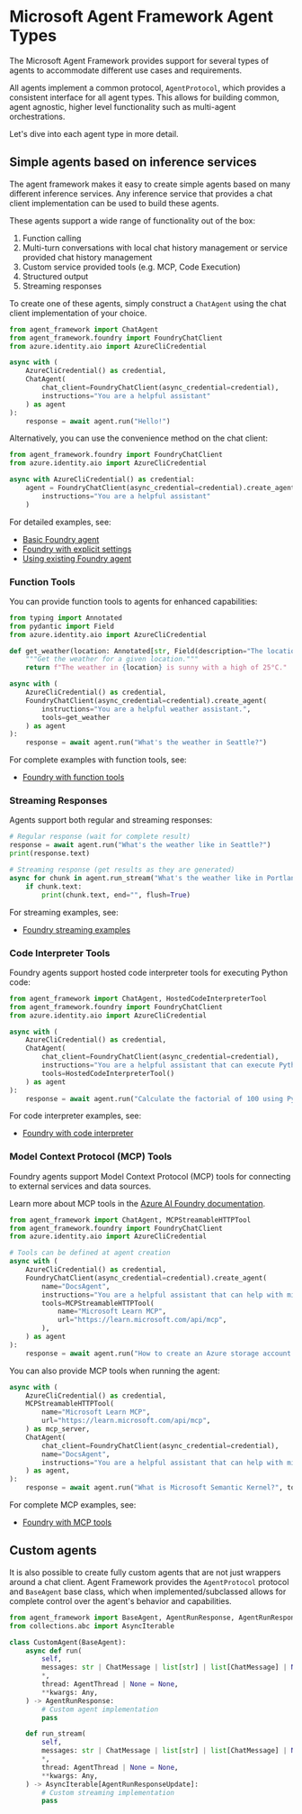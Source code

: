# Microsoft Agent Framework Agent Types

The Microsoft Agent Framework provides support for several types of agents to accommodate different use cases and requirements.

All agents implement a common protocol, `AgentProtocol`, which provides a consistent interface for all agent types. This allows for building common, agent agnostic, higher level functionality such as multi-agent orchestrations.

Let's dive into each agent type in more detail.

## Simple agents based on inference services

The agent framework makes it easy to create simple agents based on many different inference services.
Any inference service that provides a chat client implementation can be used to build these agents.

These agents support a wide range of functionality out of the box:

1. Function calling
1. Multi-turn conversations with local chat history management or service provided chat history management
1. Custom service provided tools (e.g. MCP, Code Execution)
1. Structured output
1. Streaming responses

To create one of these agents, simply construct a `ChatAgent` using the chat client implementation of your choice.

```python
from agent_framework import ChatAgent
from agent_framework.foundry import FoundryChatClient
from azure.identity.aio import AzureCliCredential

async with (
    AzureCliCredential() as credential,
    ChatAgent(
        chat_client=FoundryChatClient(async_credential=credential),
        instructions="You are a helpful assistant"
    ) as agent
):
    response = await agent.run("Hello!")
```

Alternatively, you can use the convenience method on the chat client:

```python
from agent_framework.foundry import FoundryChatClient
from azure.identity.aio import AzureCliCredential

async with AzureCliCredential() as credential:
    agent = FoundryChatClient(async_credential=credential).create_agent(
        instructions="You are a helpful assistant"
    )
```

For detailed examples, see:
- [Basic Foundry agent](../../../python/samples/getting_started/agents/foundry/foundry_basic.py)
- [Foundry with explicit settings](../../../python/samples/getting_started/agents/foundry/foundry_with_explicit_settings.py)
- [Using existing Foundry agent](../../../python/samples/getting_started/agents/foundry/foundry_with_existing_agent.py)

### Function Tools

You can provide function tools to agents for enhanced capabilities:

```python
from typing import Annotated
from pydantic import Field
from azure.identity.aio import AzureCliCredential

def get_weather(location: Annotated[str, Field(description="The location to get the weather for.")]) -> str:
    """Get the weather for a given location."""
    return f"The weather in {location} is sunny with a high of 25°C."

async with (
    AzureCliCredential() as credential,
    FoundryChatClient(async_credential=credential).create_agent(
        instructions="You are a helpful weather assistant.",
        tools=get_weather
    ) as agent
):
    response = await agent.run("What's the weather in Seattle?")
```

For complete examples with function tools, see:
- [Foundry with function tools](../../../python/samples/getting_started/agents/foundry/foundry_with_function_tools.py)

### Streaming Responses

Agents support both regular and streaming responses:

```python
# Regular response (wait for complete result)
response = await agent.run("What's the weather like in Seattle?")
print(response.text)

# Streaming response (get results as they are generated)
async for chunk in agent.run_stream("What's the weather like in Portland?"):
    if chunk.text:
        print(chunk.text, end="", flush=True)
```

For streaming examples, see:
- [Foundry streaming examples](../../../python/samples/getting_started/agents/foundry/foundry_basic.py)

### Code Interpreter Tools

Foundry agents support hosted code interpreter tools for executing Python code:

```python
from agent_framework import ChatAgent, HostedCodeInterpreterTool
from agent_framework.foundry import FoundryChatClient
from azure.identity.aio import AzureCliCredential

async with (
    AzureCliCredential() as credential,
    ChatAgent(
        chat_client=FoundryChatClient(async_credential=credential),
        instructions="You are a helpful assistant that can execute Python code.",
        tools=HostedCodeInterpreterTool()
    ) as agent
):
    response = await agent.run("Calculate the factorial of 100 using Python")
```

For code interpreter examples, see:
- [Foundry with code interpreter](../../../python/samples/getting_started/agents/foundry/foundry_with_code_interpreter.py)

### Model Context Protocol (MCP) Tools

Foundry agents support Model Context Protocol (MCP) tools for connecting to external services and data sources.

Learn more about MCP tools in the [Azure AI Foundry documentation](https://learn.microsoft.com/en-us/azure/ai-foundry/agents/how-to/tools/model-context-protocol).

```python
from agent_framework import ChatAgent, MCPStreamableHTTPTool
from agent_framework.foundry import FoundryChatClient
from azure.identity.aio import AzureCliCredential

# Tools can be defined at agent creation
async with (
    AzureCliCredential() as credential,
    FoundryChatClient(async_credential=credential).create_agent(
        name="DocsAgent",
        instructions="You are a helpful assistant that can help with microsoft documentation questions.",
        tools=MCPStreamableHTTPTool(
            name="Microsoft Learn MCP",
            url="https://learn.microsoft.com/api/mcp",
        ),
    ) as agent
):
    response = await agent.run("How to create an Azure storage account using az cli?")
```

You can also provide MCP tools when running the agent:

```python
async with (
    AzureCliCredential() as credential,
    MCPStreamableHTTPTool(
        name="Microsoft Learn MCP",
        url="https://learn.microsoft.com/api/mcp",
    ) as mcp_server,
    ChatAgent(
        chat_client=FoundryChatClient(async_credential=credential),
        name="DocsAgent",
        instructions="You are a helpful assistant that can help with microsoft documentation questions.",
    ) as agent,
):
    response = await agent.run("What is Microsoft Semantic Kernel?", tools=mcp_server)
```

For complete MCP examples, see:
- [Foundry with MCP tools](../../../python/samples/getting_started/agents/foundry/foundry_with_local_mcp.py)

## Custom agents

It is also possible to create fully custom agents that are not just wrappers around a chat client.
Agent Framework provides the `AgentProtocol` protocol and `BaseAgent` base class, which when implemented/subclassed allows for complete control over the agent's behavior and capabilities.

```python
from agent_framework import BaseAgent, AgentRunResponse, AgentRunResponseUpdate, AgentThread, ChatMessage
from collections.abc import AsyncIterable

class CustomAgent(BaseAgent):
    async def run(
        self,
        messages: str | ChatMessage | list[str] | list[ChatMessage] | None = None,
        *,
        thread: AgentThread | None = None,
        **kwargs: Any,
    ) -> AgentRunResponse:
        # Custom agent implementation
        pass

    def run_stream(
        self,
        messages: str | ChatMessage | list[str] | list[ChatMessage] | None = None,
        *,
        thread: AgentThread | None = None,
        **kwargs: Any,
    ) -> AsyncIterable[AgentRunResponseUpdate]:
        # Custom streaming implementation
        pass
```
